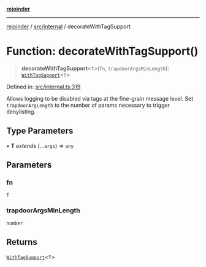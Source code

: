 [**rejoinder**](../../../README.md)

***

[rejoinder](../../../README.md) / [src/internal](../README.md) / decorateWithTagSupport

# Function: decorateWithTagSupport()

> **decorateWithTagSupport**\<`T`\>(`fn`, `trapdoorArgsMinLength`): [`WithTagSupport`](../type-aliases/WithTagSupport.md)\<`T`\>

Defined in: [src/internal.ts:319](https://github.com/Xunnamius/rejoinder/blob/f0345f969b3e8ccfc9a4dc96e3a670ff5e335f69/src/internal.ts#L319)

Allows logging to be disabled via tags at the fine-grain message level. Set
`trapdoorArgLength` to the number of params necessary to trigger denylisting.

## Type Parameters

• **T** *extends* (...`args`) => `any`

## Parameters

### fn

`T`

### trapdoorArgsMinLength

`number`

## Returns

[`WithTagSupport`](../type-aliases/WithTagSupport.md)\<`T`\>
